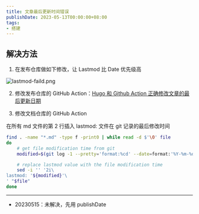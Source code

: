 ```yaml
---
title: 文章最后更新时间错误
publishDate: 2023-05-13T00:00:00+08:00
tags:
- 搭建
---
```


## 解决方法

1. 在发布仓库做如下修改，让 Lastmod 比 Date 优先级高

![lastmod-faild.png](https://cdn.jsdelivr.net/gh/11ze/static/images/lastmod-faild.png)

2. 修改发布仓库的 GitHub Action：[Hugo 和 Github Action 正确修改文章的最后更新日期](https://dnwzlx.com/posts/146871a6/)

3. 修改文档仓库的 GitHub Action

在所有 md 文件的第 2 行插入 lastmod: 文件在 git 记录的最后修改时间

```bash
find . -name "*.md" -type f -print0 | while read -d $'\0' file
do
    # get file modification time from git
    modified=$(git log -1 --pretty='format:%cd' --date=format:'%Y-%m-%dT%H:%M:%S+0800' $file)

    # replace lastmod value with the file modification time
    sed -i '' '2i\
lastmod: '${modified}'\ 
' "$file"
done
```

-----

- 20230515：未解决，先用 publishDate
